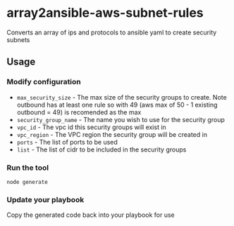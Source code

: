 # array2ansible-aws-subnet-rules
Converts an array of ips and protocols to ansible yaml to create security subnets 

## Usage

### Modify configuration
 * `max_security_size` - The max size of the security groups to create.  Note outbound has at least one rule so with 49 (aws max of 50 - 1 existing outbound = 49) is recomended as the max
 * `security_group_name` - The name you wish to use for the security group
 * `vpc_id` - The vpc id this security groups will exist in
 * `vpc_region` - The VPC region the security group will be created in
 * `ports` - The list of ports to be used
 * `list` - The list of cidr to be included in the security groups

 ### Run the tool
 ```
 node generate
 ```

 ### Update your playbook
 Copy the generated code back into your playbook for use
 